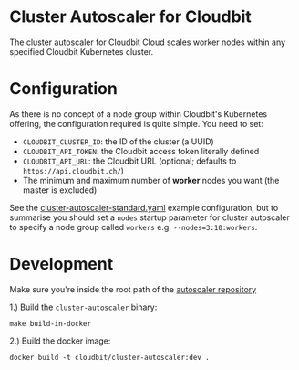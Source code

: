 # Cluster Autoscaler for Cloudbit

The cluster autoscaler for Cloudbit Cloud scales worker nodes within any specified Cloudbit Kubernetes cluster.

# Configuration
As there is no concept of a node group within Cloudbit's Kubernetes offering, the configuration required is quite 
simple. You need to set:

- `CLOUDBIT_CLUSTER_ID`: the ID of the cluster (a UUID)
- `CLOUDBIT_API_TOKEN`: the Cloudbit access token literally defined
- `CLOUDBIT_API_URL`: the Cloudbit URL (optional; defaults to `https://api.cloudbit.ch/`)
- The minimum and maximum number of **worker** nodes you want (the master is excluded)

See the [cluster-autoscaler-standard.yaml](examples/cluster-autoscaler-standard.yaml) example configuration, but to 
summarise you should set a `nodes` startup parameter for cluster autoscaler to specify a node group called `workers` 
e.g. `--nodes=3:10:workers`.

# Development

Make sure you're inside the root path of the [autoscaler
repository](https://github.com/kubernetes/autoscaler)

1.) Build the `cluster-autoscaler` binary:


```
make build-in-docker
```

2.) Build the docker image:

```
docker build -t cloudbit/cluster-autoscaler:dev .
```
